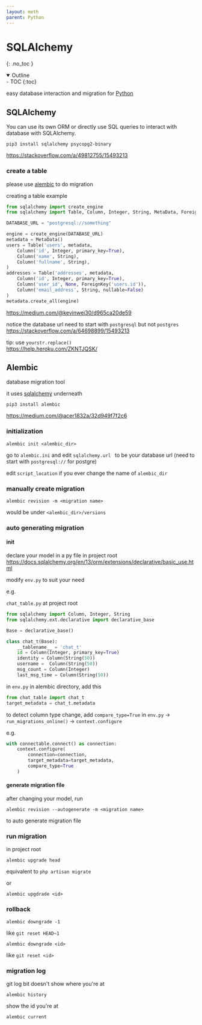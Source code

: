 ```yaml
---
layout: meth
parent: Python
---
```

# SQLAlchemy
{: .no_toc }

<details open markdown="block">
  <summary>
    Outline
  </summary>
- TOC
{:toc}
</details>

easy database interaction and migration for [Python](Python.md)

## SQLAlchemy
You can use its own ORM or directly use SQL queries to interact with database with SQLAlchemy.

```
pip3 install sqlalchemy psycopg2-binary
```
<https://stackoverflow.com/a/49812755/15493213>

### create a table
please use [alembic](#alembic) to do migration

creating a table example
```py
from sqlalchemy import create_engine
from sqlalchemy import Table, Column, Integer, String, MetaData, ForeignKey

DATABASE_URL = "postgresql://something"

engine = create_engine(DATABASE_URL)
metadata = MetaData()
users = Table('users', metadata,
    Column('id', Integer, primary_key=True),
    Column('name', String),
    Column('fullname', String),
)
addresses = Table('addresses', metadata,
    Column('id', Integer, primary_key=True),
    Column('user_id', None, ForeignKey('users.id')),
    Column('email_address', String, nullable=False)
)
metadata.create_all(engine)
```
<https://medium.com/@kevinwei30/d965ca20de59>

notice the database url need to start with `postgresql` but not `postgres`  
<https://stackoverflow.com/a/64698899/15493213>

tip: use `yourstr.replace()`  
<https://help.heroku.com/ZKNTJQSK/>

## Alembic
database migration tool

it uses [sqlalchemy](#sqlalchemy) underneath

```
pip3 install alembic
```

<https://medium.com/@acer1832a/32d949f7f2c6>

### initialization
```
alembic init <alembic_dir>
```

go to `alembic.ini` and edit `sqlalchemy.url `
to be your database url (need to start with `postgresql://` for postgre)

edit `script_location` if you ever change the name of `alembic_dir`

### manually create migration
```
alembic revision -m <migration name>
```
would be under `<alembic_dir>/versions`

### auto generating migration
#### init
declare your model in a py file in project root  
<https://docs.sqlalchemy.org/en/13/orm/extensions/declarative/basic_use.html>

modify `env.py` to suit your need

e.g.

`chat_table.py` at project root
```py
from sqlalchemy import Column, Integer, String
from sqlalchemy.ext.declarative import declarative_base

Base = declarative_base()

class chat_t(Base):
    __tablename__ = 'chat_t'
    id = Column(Integer, primary_key=True)
    identity = Column(String(50))
    username =  Column(String(50))
    msg_count = Column(Integer)
    last_msg_time = Column(String(50))
```

in `env.py` in alembic directory, add this
```py
from chat_table import chat_t
target_metadata = chat_t.metadata
```

to detect column type change, add `compare_type=True` in `env.py` -> `run_migrations_online()` -> `context.configure`

e.g.
```py
with connectable.connect() as connection:
	context.configure(
		connection=connection, 
		target_metadata=target_metadata,
		compare_type=True
	)
```

#### generate migration file
after changing your model, run
```
alembic revision --autogenerate -m <migration name>
```
to auto generate migration file

### run migration
in project root
```
alembic upgrade head
```
equivalent to `php artisan migrate`

or
```
alembic upgdrade <id>
```

### rollback
```
alembic downgrade -1
```
like `git reset HEAD~1`

```
alembic downgrade <id>
```
like `git reset <id>`

### migration log
git log bit doesn't show where you're at
```
alembic history
```

show the id you're at
```
alembic current
```